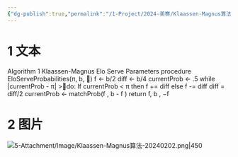 ```yaml
---
{"dg-publish":true,"permalink":"/1-Project/2024-美赛/Klaassen-Magnus算法/"}
---
```


# 1 文本
Algorithm 1 Klaassen-Magnus Elo Serve Parameters procedure EloServeProbabilities(π, b, ) f ← b/2 diff ← b/4 currentProb ← .5 while |currentProb - π| >do: If currentProb < π then f += diff else f -= diff diff = diff/2 currentProb ← matchProb(f , b - f ) return f, b , −f
# 2 图片
![5-Attachment/Image/Klaassen-Magnus算法-20240202.png|450](/img/user/5-Attachment/Image/Klaassen-Magnus%E7%AE%97%E6%B3%95-20240202.png)